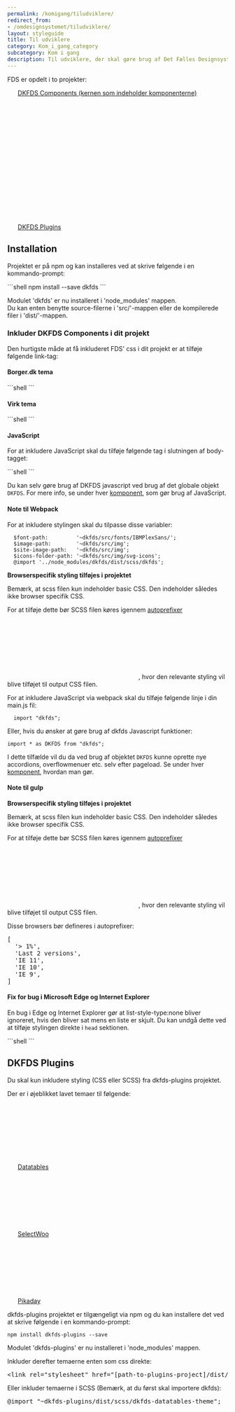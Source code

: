 ```yaml
---
permalink: /komigang/tiludviklere/
redirect_from:
- /omdesignsystemet/tiludviklere/
layout: styleguide
title: Til udviklere
category: Kom_i_gang_category
subcategory: Kom i gang
description: Til udviklere, der skal gøre brug af Det Fælles Designsystem.
---
```


<p>FDS er opdelt i to projekter:</p>
<ul class="nobullet-list">
    <li><a href="https://github.com/detfaellesdesignsystem/dkfds-components" target="_blank" class="icon-link">DKFDS Components (kernen som indeholder komponenterne)<svg class="icon-svg" focusable="false" aria-hidden="true" tabindex="-1"><use xlink:href="#open-in-new"></use></svg></a></li>
    <li><a href="https://github.com/detfaellesdesignsystem/dkfds-plugins" target="_blank" class="icon-link">DKFDS Plugins<svg class="icon-svg" focusable="false" aria-hidden="true" tabindex="-1"><use xlink:href="#open-in-new"></use></svg></a></li>
</ul>

<h2>Installation</h2>
<p>Projektet er på npm og kan installeres ved at skrive følgende i en kommando-prompt:</p>
```shell
npm install --save dkfds
```
<p>Modulet 'dkfds' er nu installeret i 'node_modules' mappen.<br>
Du kan enten benytte source-filerne i 'src/'-mappen eller de kompilerede filer i 'dist/'-mappen.</p>

<h3>Inkluder DKFDS Components i dit projekt</h3>
<p>Den hurtigste måde at få inkluderet FDS' css i dit projekt er at tilføje følgende link-tag:</p>

<h4 class="h5">Borger.dk tema</h4>
```shell
  <link type='text/css' rel='stylesheet' href='[path to dkfds folder]/dist/css/dkfds-borgerdk.css'>
```
<h4 class="h5">Virk tema</h4>
```shell
  <link type='text/css' rel='stylesheet' href='[path to dkfds folder]/dist/css/dkfds-virkdk.css'>
```
<h4 class="h5">JavaScript</h4>
<p>For at inkludere JavaScript skal du tilføje følgende tag i slutningen af body-tagget:</p>
```shell
  <script src='[path to dkfds folder]/dist/js/dkfds.js'></script>
```
<p>Du kan selv gøre brug af DKFDS javascript ved brug af det globale objekt <code>DKFDS</code>. For mere info, se under hver <a href="/komponenter/">komponent</a>, som gør brug af JavaScript.</p>

<h4>Note til Webpack</h4>
<p>For at inkludere stylingen skal du tilpasse disse variabler:</p>

```shell
  $font-path:         '~dkfds/src/fonts/IBMPlexSans/';
  $image-path:        '~dkfds/src/img';
  $site-image-path:   '~dkfds/src/img';
  $icons-folder-path: '~dkfds/src/img/svg-icons';
  @import '../node_modules/dkfds/dist/scss/dkfds';
```
<p><strong>Browserspecifik styling tilføjes i projektet</strong></p>
<p>Bemærk, at scss filen kun indeholder basic CSS. Den indeholder således ikke browser specifik CSS.</p>
<p>For at tilføje dette bør SCSS filen køres igennem <a href="https://www.npmjs.com/package/autoprefixer" class="icon-link">autoprefixer<svg class="icon-svg" focusable="false" aria-hidden="true" tabindex="-1"><use xlink:href="#open-in-new"></use></svg></a>, hvor den relevante styling vil blive tilføjet til output CSS filen.</p> 

<p>For at inkludere JavaScript via webpack skal du tilføje følgende linje i din main.js fil:</p>

```shell
  import "dkfds";
```

<p>Eller, hvis du ønsker at gøre brug af dkfds Javascript funktioner:</p> 

```shell
import * as DKFDS from "dkfds";
```

<p>I dette tilfælde vil du da ved brug af objektet <code>DKFDS</code> kunne oprette nye accordions, overflowmenuer etc.  selv efter pageload. Se under hver <a href="/komponenter/">komponent</a>, hvordan man gør.</p>

<h4>Note til gulp</h4>
<p><strong>Browserspecifik styling tilføjes i projektet</strong></p>
<p>Bemærk, at scss filen kun indeholder basic CSS. Den indeholder således ikke browser specifik CSS.</p>
<p>For at tilføje dette bør SCSS filen køres igennem <a href="https://www.npmjs.com/package/gulp-autoprefixer" class="icon-link">autoprefixer<svg class="icon-svg" focusable="false" aria-hidden="true" tabindex="-1"><use xlink:href="#open-in-new"></use></svg></a>, hvor den relevante styling vil blive tilføjet til output CSS filen.</p>
<p>Disse browsers bør defineres i autoprefixer:</p>
<pre>
[
  '> 1%',
  'Last 2 versions',
  'IE 11',
  'IE 10',
  'IE 9',
]
</pre> 

<h4>Fix for bug i Microsoft Edge og Internet Explorer</h4>
<p>En bug i Edge og Internet Explorer gør at list-style-type:none bliver ignoreret, hvis den bliver sat mens en liste er skjult. Du kan undgå dette ved at tilføje stylingen direkte i <code>head</code> sektionen.</p>
```shell
  <style>
    /* Fixes Edge bug, where list-style-type:none is ignored if it's set after li has been hidden. */   
    ul {
      list-style-type: none;
    }
  </style>
```

<h2>DKFDS Plugins</h2>
<p>Du skal kun inkludere styling (CSS eller SCSS) fra dkfds-plugins projektet.</p>
<p>Der er i øjeblikket lavet temaer til følgende:</p>
<ul class="nobullet-list">
    <li><a href="https://datatables.net/" class="icon-link" target="_blank">Datatables<svg class="icon-svg" focusable="false" aria-hidden="true" tabindex="-1"><use xlink:href="#open-in-new"></use></svg></a></li>
    <li><a href="https://github.com/woocommerce/selectWoo" target="_blank" class="icon-link">SelectWoo<svg class="icon-svg" focusable="false" aria-hidden="true" tabindex="-1"><use xlink:href="#open-in-new"></use></svg></a></li>
    <li><a href="https://github.com/Pikaday/Pikaday" target="_blank" class="icon-link">Pikaday<svg class="icon-svg" focusable="false" aria-hidden="true" tabindex="-1"><use xlink:href="#open-in-new"></use></svg></a></li>
</ul>

<p>dkfds-plugins projektet er tilgængeligt via npm og du kan installere det ved at skrive følgende i en kommando-prompt:</p>

```shell
npm install dkfds-plugins --save
```

<p>Modulet 'dkfds-plugins' er nu installeret i 'node_modules' mappen.<br>
<p>Inkluder derefter temaerne enten som css direkte:</p>

<pre>
&lt;link rel="stylesheet" href="[path-to-plugins-project]/dist/css/dkfds-datatables-theme.standalone.min.css"&gt;
</pre>

<p>Eller inkluder temaerne i SCSS (Bemærk, at du først skal importere dkfds):</p>

<pre>
@import "~dkfds-plugins/dist/scss/dkfds-datatables-theme";
</pre>
